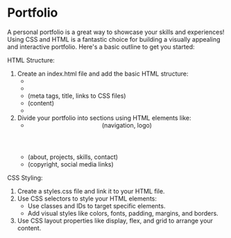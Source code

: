 # Portfolio
A personal portfolio is a great way to showcase your skills and experiences! Using CSS and HTML is a fantastic choice for building a visually appealing and interactive portfolio. Here's a basic outline to get you started:

HTML Structure:

1. Create an index.html file and add the basic HTML structure:
    - <!DOCTYPE html>
    - <html>
    - <head> (meta tags, title, links to CSS files)
    - <body> (content)
    - </html>
2. Divide your portfolio into sections using HTML elements like:
    - <header> (navigation, logo)
    - <section> (about, projects, skills, contact)
    - <footer> (copyright, social media links)

CSS Styling:

1. Create a styles.css file and link it to your HTML file.
2. Use CSS selectors to style your HTML elements:
    - Use classes and IDs to target specific elements.
    - Add visual styles like colors, fonts, padding, margins, and borders.
3. Use CSS layout properties like display, flex, and grid to arrange your content.

